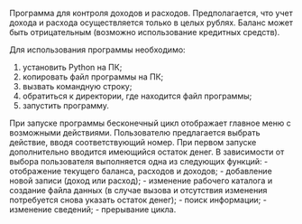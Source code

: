 Программа для контроля доходов и расходов.
Предполагается, что учет дохода и расхода осуществляется только в целых рублях.
Баланс может быть отрицательным (возможно использование кредитных средств).

Для использования программы необходимо:
1. установить Python на ПК;
2. копировать файл программы на ПК;
3. вызвать командную строку;
4. обратиться к директории, где находится файл программы;
5. запустить программу.

При запуске программы бесконечный цикл отображает главное меню с возможными действиями.
Пользователю предлагается выбрать действие, вводя соответствующий номер.
При первом запуске дополнительно вводится имеющийся остаток денег.
В зависимости от выбора пользователя выполняется одна из следующих функций:
     - отображение текущего баланса, расходов и доходов;
     - добавление новой записи (доход или расход);
     - изменение рабочего каталога и создание файла данных (в случае вызова и отсутствия изменения потребуется снова указать остаток денег);
     - поиск информации;
     - изменение сведений;
     - прерывание цикла.